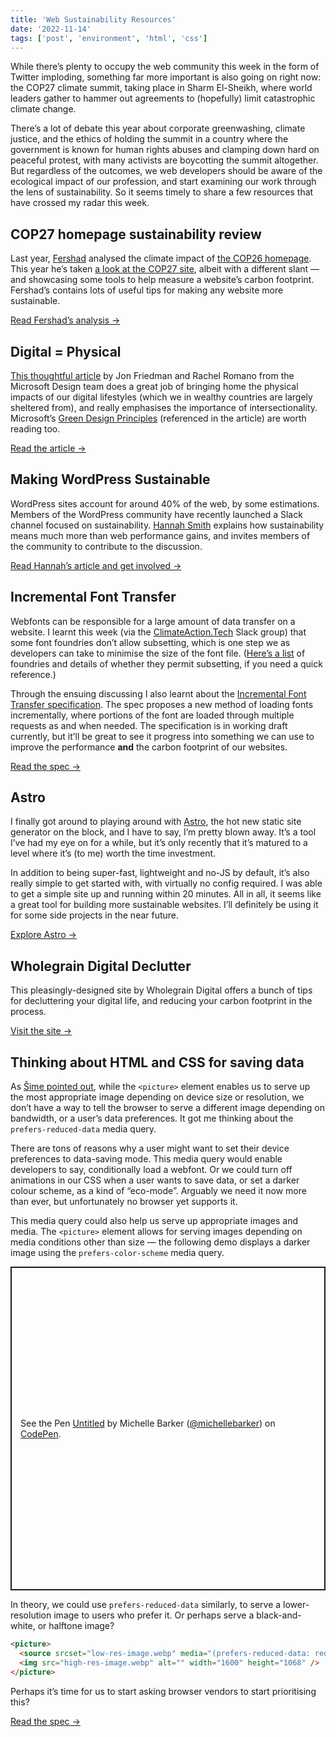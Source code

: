 ```yaml
---
title: 'Web Sustainability Resources'
date: '2022-11-14'
tags: ['post', 'environment', 'html', 'css']
---
```


While there’s plenty to occupy the web community this week in the form of Twitter imploding, something far more important is also going on right now: the COP27 climate summit, taking place in Sharm El-Sheikh, where world leaders gather to hammer out agreements to (hopefully) limit catastrophic climate change.

There’s a lot of debate this year about corporate greenwashing, climate justice, and the ethics of holding the summit in a country where the government is known for human rights abuses and clamping down hard on peaceful protest, with many activists are boycotting the summit altogether. But regardless of the outcomes, we web developers should be aware of the ecological impact of our profession, and start examining our work through the lens of sustainability. So it seems timely to share a few resources that have crossed my radar this week.

## COP27 homepage sustainability review

Last year, [Fershad](https://twitter.com/fershad) analysed the climate impact of [the COP26 homepage](https://fershad.com/writing/cop26-a-quick-sustainability-check/). This year he’s taken [a look at the COP27 site](https://fershad.com/writing/cop27-egypt-a-webpage-sustainability-review/), albeit with a different slant — and showcasing some tools to help measure a website’s carbon footprint. Fershad’s contains lots of useful tips for making any website more sustainable.

[Read Fershad’s analysis →](https://fershad.com/writing/cop27-egypt-a-webpage-sustainability-review/)

## Digital = Physical

[This thoughtful article](https://medium.com/microsoft-design/digital-physical-4df9eceb63b2) by Jon Friedman and Rachel Romano from the Microsoft Design team does a great job of bringing home the physical impacts of our digital lifestyles (which we in wealthy countries are largely sheltered from), and really emphasises the importance of intersectionality. Microsoft’s [Green Design Principles](https://wxcteam.microsoft.com/download/Microsoft-Green-Design-Principles.pdf) (referenced in the article) are worth reading too.

[Read the article →](https://medium.com/microsoft-design/digital-physical-4df9eceb63b2)

## Making WordPress Sustainable

WordPress sites account for around 40% of the web, by some estimations. Members of the WordPress community have recently launched a Slack channel focused on sustainability. [Hannah Smith](https://twitter.com/hanopcan) explains how sustainability means much more than web performance gains, and invites members of the community to contribute to the discussion.

[Read Hannah’s article and get involved →](https://make.wordpress.org/project/2022/11/01/sustainability-channel-what-should-we-do/)

## Incremental Font Transfer

Webfonts can be responsible for a large amount of data transfer on a website. I learnt this week (via the [ClimateAction.Tech](https://climateaction.tech/) Slack group) that some font foundries don’t allow subsetting, which is one step we as developers can take to minimise the size of the font file. ([Here’s a list](https://subsetting.xyz/) of foundries and details of whether they permit subsetting, if you need a quick reference.)

Through the ensuing discussing I also learnt about the [Incremental Font Transfer specification](https://www.w3.org/TR/IFT/). The spec proposes a new method of loading fonts incrementally, where portions of the font are loaded through multiple requests as and when needed. The specification is in working draft currently, but it’ll be great to see it progress into something we can use to improve the performance **and** the carbon footprint of our websites.

[Read the spec →](https://www.w3.org/TR/IFT/)

## Astro

I finally got around to playing around with [Astro](https://astro.build/), the hot new static site generator on the block, and I have to say, I’m pretty blown away. It’s a tool I’ve had my eye on for a while, but it’s only recently that it’s matured to a level where it’s (to me) worth the time investment.

In addition to being super-fast, lightweight and no-JS by default, it’s also really simple to get started with, with virtually no config required. I was able to get a simple site up and running within 20 minutes. All in all, it seems like a great tool for building more sustainable websites. I’ll definitely be using it for some side projects in the near future.

[Explore Astro →](https://astro.build/)

## Wholegrain Digital Declutter

This pleasingly-designed site by Wholegrain Digital offers a bunch of tips for decluttering your digital life, and reducing your carbon footprint in the process.

[Visit the site →](https://www.wholegraindigital.com/digitaldeclutter/)

## Thinking about HTML and CSS for saving data

As [Šime pointed out](https://twitter.com/simevidas/status/1590704384454758400), while the `<picture>` element enables us to serve up the most appropriate image depending on device size or resolution, we don’t have a way to tell the browser to serve a different image depending on bandwidth, or a user’s data preferences. It got me thinking about the `prefers-reduced-data` media query.

There are tons of reasons why a user might want to set their device preferences to data-saving mode. This media query would enable developers to say, conditionally load a webfont. Or we could turn off animations in our CSS when a user wants to save data, or set a darker colour scheme, as a kind of “eco-mode”. Arguably we need it now more than ever, but unfortunately no browser yet supports it.

This media query could also help us serve up appropriate images and media. The `<picture>` element allows for serving images depending on media conditions other than size — the following demo displays a darker image using the `prefers-color-scheme` media query.

<p class="codepen" data-height="518" data-default-tab="result" data-slug-hash="LYrLvWQ" data-user="michellebarker" style="height: 518px; box-sizing: border-box; display: flex; align-items: center; justify-content: center; border: 2px solid; margin: 1em 0; padding: 1em;">
  <span>See the Pen <a href="https://codepen.io/michellebarker/pen/LYrLvWQ">
  Untitled</a> by Michelle Barker (<a href="https://codepen.io/michellebarker">@michellebarker</a>)
  on <a href="https://codepen.io">CodePen</a>.</span>
</p>
<script async src="https://cpwebassets.codepen.io/assets/embed/ei.js"></script>

In theory, we could use `prefers-reduced-data` similarly, to serve a lower-resolution image to users who prefer it. Or perhaps serve a black-and-white, or halftone image?

```html
<picture>
  <source srcset="low-res-image.webp" media="(prefers-reduced-data: reduce)" />
  <img src="high-res-image.webp" alt="" width="1600" height="1068" />
</picture>
```

Perhaps it’s time for us to start asking browser vendors to start prioritising this?

[Read the spec →](https://w3c.github.io/csswg-drafts/mediaqueries-5/#prefers-reduced-data)
